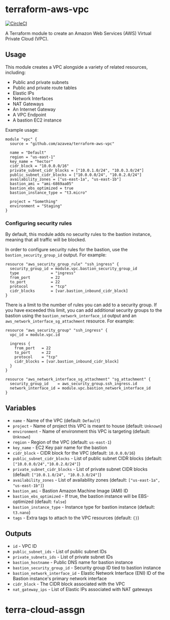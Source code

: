 # terraform-aws-vpc

[![CircleCI](https://circleci.com/gh/azavea/terraform-aws-vpc.svg?style=svg)](https://circleci.com/gh/azavea/terraform-aws-vpc)

A Terraform module to create an Amazon Web Services (AWS) Virtual Private Cloud (VPC).

## Usage

This module creates a VPC alongside a variety of related resources, including:

- Public and private subnets
- Public and private route tables
- Elastic IPs
- Network Interfaces
- NAT Gateways
- An Internet Gateway
- A VPC Endpoint
- A bastion EC2 instance

Example usage:

```hcl
module "vpc" {
  source = "github.com/azavea/terraform-aws-vpc"

  name = "Default"
  region = "us-east-1"
  key_name = "hector"
  cidr_block = "10.0.0.0/16"
  private_subnet_cidr_blocks = ["10.0.1.0/24", "10.0.3.0/24"]
  public_subnet_cidr_blocks = ["10.0.0.0/24", "10.0.2.0/24"]
  availability_zones = ["us-east-1a", "us-east-1b"]
  bastion_ami = "ami-6869aa05"
  bastion_ebs_optimized = true
  bastion_instance_type = "t3.micro"

  project = "Something"
  environment = "Staging"
}
```

### Configuring security rules

By default, this module adds no security rules to the bastion instance, meaning
that all traffic will be blocked.

In order to configure security rules for the bastion, use the
`bastion_security_group_id` output. For example:

```hcl
resource "aws_security_group_rule" "ssh_ingress" {
  security_group_id = module.vpc.bastion_security_group_id
  type              = "ingress"
  from_port         = 22
  to_port           = 22
  protocol          = "tcp"
  cidr_blocks       = [var.bastion_inbound_cidr_block]
}
```

There is a limit to the number of rules you can add to a security group. If you
have exceeded this limit, you can add additional security groups to the bastion
using the `bastion_network_interface_id` output and an
`aws_network_interface_sg_attachment` resource. For example:

```hcl
resource "aws_security_group" "ssh_ingress" {
  vpc_id = module.vpc.id

  ingress {
    from_port   = 22
    to_port     = 22
    protocol    = "tcp"
    cidr_blocks = [var.bastion_inbound_cidr_block]
  }
}

resource "aws_network_interface_sg_attachment" "sg_attachment" {
  security_group_id    = aws_security_group.ssh_ingress.id
  network_interface_id = module.vpc.bastion_network_interface_id
}
```

## Variables

- `name` - Name of the VPC (default: `Default`)
- `project` - Name of project this VPC is meant to house (default: `Unknown`)
- `environment` - Name of environment this VPC is targeting (default: `Unknown`)
- `region` - Region of the VPC (default: `us-east-1`)
- `key_name` - EC2 Key pair name for the bastion
- `cidr_block` - CIDR block for the VPC (default: `10.0.0.0/16`)
- `public_subnet_cidr_blocks` - List of public subnet CIDR blocks (default: `["10.0.0.0/24","10.0.2.0/24"]`)
- `private_subnet_cidr_blocks` - List of private subnet CIDR blocks (default: `["10.0.1.0/24", "10.0.3.0/24"]`)
- `availability_zones` - List of availability zones (default: `["us-east-1a", "us-east-1b"]`)
- `bastion_ami` - Bastion Amazon Machine Image (AMI) ID
- `bastion_ebs_optimized` - If true, the bastion instance will be EBS-optimized (default: `false`)
- `bastion_instance_type` - Instance type for bastion instance (default: `t3.nano`)
- `tags` - Extra tags to attach to the VPC resources (default: `{}`)

## Outputs

- `id` - VPC ID
- `public_subnet_ids` - List of public subnet IDs
- `private_subnets_ids` - List of private subnet IDs
- `bastion_hostname` - Public DNS name for bastion instance
- `bastion_security_group_id` - Security group ID tied to bastion instance
- `bastion_network_interface_id` - Elastic Network Interface (ENI) ID of the Bastion instance's primary network interface
- `cidr_block` - The CIDR block associated with the VPC
- `nat_gateway_ips` - List of Elastic IPs associated with NAT gateways
# terra-cloud-assgn
